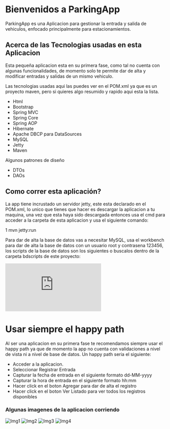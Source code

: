 # Bienvenidos a ParkingApp

ParkingApp es una Aplicacion para gestionar la entrada y salida de vehiculos, enfocado principalmente para estacionamientos.

## Acerca de las Tecnologias usadas en esta Aplicacion
Esta pequeña aplicacion esta en su primera fase, como tal no cuenta con algunas funcionalidades, de momento solo te permite dar de alta y modificar entradas 
y salidas de un mismo vehiculo.

Las tecnologias usadas aqui las puedes ver en el POM.xml ya que es un proyecto maven, pero si quieres algo resumido y rapido aqui esta la lista.

* Html
* Bootstrap
* Spring MVC
* Spring Core
* Spring AOP
* Hibernate
* Apache DBCP para DataSources
* MySQL
* Jetty
* Maven

Algunos patrones de diseño 
* DTOs
* DAOs

## Como correr esta aplicación? 
La app tiene incrustado un servidor jetty, este esta declarado en el POM.xml, lo unico que tienes que hacer es descargar la aplicacion a tu maquina,
una vez que esta haya sido descargada entonces usa el cmd para acceder a la carpeta de esta aplicacion y usa el siguiente comando:

1 mvn jetty:run

Para dar de alta la base de datos vas a necesitar MySQL, usa el workbench para dar de alta la base de datos con un usuario root y contrasena 123456,
los scripts de la base de datos son los siguientes o buscalos dentro de la carpeta bdscripts de este proyecto:

![ bdscript ](https://github.com/arturodl/backend-test/blob/arturolinares/ParkingApp/bdscripts/parkingdb.sql)

# Usar siempre el happy path
Al ser una aplicacion en su primera fase te recomendamos siempre usar el happy path ya que de momento la app no cuenta con validaciones a nivel de vista
ni a nivel de base de datos. Un happy path seria el siguiente:

* Acceder a la aplicacion.
* Seleccionar Registrar Entrada
* Capturar la fecha de entrada en el siguiente formato dd-MM-yyyy
* Capturar la hora de entrada en el siguiente formato hh:mm
* Hacer click en el boton Agregar para dar de alta el registro 
* Hacer click en el boton Ver Listado para ver todos los registros disponibles

### Algunas imagenes de la aplicacion corriendo
![ Img1 ](https://github.com/arturodl/backend-test/blob/arturolinares/ParkingApp/img/Parking-app-arcts-01.jpg)
![ Img2 ](https://github.com/arturodl/backend-test/blob/arturolinares/ParkingApp/img/Parking-app-arcts-02.jpg)
![ Img3 ](https://github.com/arturodl/backend-test/blob/arturolinares/ParkingApp/img/Parking-app-arcts-03.jpg)
![ Img4 ](https://github.com/arturodl/backend-test/blob/arturolinares/ParkingApp/img/Parking-app-arcts-04.jpg)